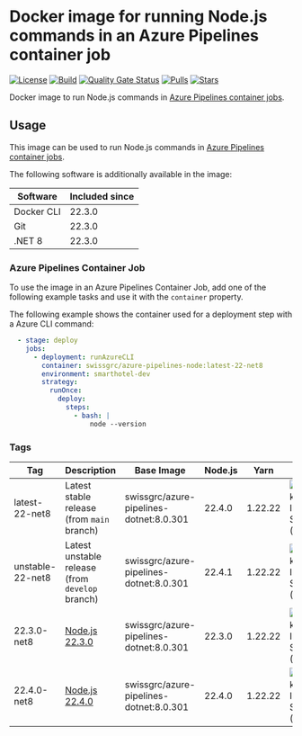 # Docker image for running Node.js commands in an Azure Pipelines container job

<!-- markdownlint-disable MD013 -->
[![License](https://img.shields.io/badge/license-MIT-blue.svg?style=flat-square)](https://github.com/swissgrc/docker-azure-pipelines-node22-net8/blob/main/LICENSE) [![Build](https://img.shields.io/github/actions/workflow/status/swissgrc/docker-azure-pipelines-node22-net8/publish.yml?branch=develop&style=flat-square)](https://github.com/swissgrc/docker-azure-pipelines-node22-net8/actions/workflows/publish.yml) [![Quality Gate Status](https://sonarcloud.io/api/project_badges/measure?project=swissgrc_docker-azure-pipelines-node22-net8&metric=alert_status)](https://sonarcloud.io/summary/new_code?id=swissgrc_docker-azure-pipelines-node22-net8) [![Pulls](https://img.shields.io/docker/pulls/swissgrc/azure-pipelines-node.svg?style=flat-square)](https://hub.docker.com/r/swissgrc/azure-pipelines-node) [![Stars](https://img.shields.io/docker/stars/swissgrc/azure-pipelines-node.svg?style=flat-square)](https://hub.docker.com/r/swissgrc/azure-pipelines-node)
<!-- markdownlint-restore -->

Docker image to run Node.js commands in [Azure Pipelines container jobs].

## Usage

This image can be used to run Node.js commands in [Azure Pipelines container jobs].

The following software is additionally available in the image:

| Software   | Included since |
|------------|----------------|
| Docker CLI | 22.3.0        |
| Git        | 22.3.0        |
| .NET 8     | 22.3.0        |

### Azure Pipelines Container Job

To use the image in an Azure Pipelines Container Job, add one of the following example tasks and use it with the `container` property.

The following example shows the container used for a deployment step with a Azure CLI command:

```yaml
  - stage: deploy
    jobs:
      - deployment: runAzureCLI
        container: swissgrc/azure-pipelines-node:latest-22-net8
        environment: smarthotel-dev
        strategy:
          runOnce:
            deploy:
              steps:
                - bash: |
                    node --version
```

### Tags

| Tag              | Description                                                                                         | Base Image                                | Node.js | Yarn    | Size                                                                                                                                  |
|------------------|-----------------------------------------------------------------------------------------------------|-------------------------------------------|---------|---------|---------------------------------------------------------------------------------------------------------------------------------------|
| latest-22-net8   | Latest stable release (from `main` branch)                                                          | swissgrc/azure-pipelines-dotnet:8.0.301   | 22.4.0  | 1.22.22 | ![Docker Image Size (tag)](https://img.shields.io/docker/image-size/swissgrc/azure-pipelines-node/latest-22-net8?style=flat-square)   |
| unstable-22-net8 | Latest unstable release (from `develop` branch)                                                     | swissgrc/azure-pipelines-dotnet:8.0.301   | 22.4.1  | 1.22.22 | ![Docker Image Size (tag)](https://img.shields.io/docker/image-size/swissgrc/azure-pipelines-node/unstable-22-net8?style=flat-square) |
| 22.3.0-net8      | [Node.js 22.3.0](https://github.com/nodejs/node/blob/main/doc/changelogs/CHANGELOG_V22.md#22.3.0)   | swissgrc/azure-pipelines-dotnet:8.0.301   | 22.3.0  | 1.22.22 | ![Docker Image Size (tag)](https://img.shields.io/docker/image-size/swissgrc/azure-pipelines-node/22.3.0-net8?style=flat-square)      |
| 22.4.0-net8      | [Node.js 22.4.0](https://github.com/nodejs/node/blob/main/doc/changelogs/CHANGELOG_V22.md#22.4.0)   | swissgrc/azure-pipelines-dotnet:8.0.301   | 22.4.0  | 1.22.22 | ![Docker Image Size (tag)](https://img.shields.io/docker/image-size/swissgrc/azure-pipelines-node/22.4.0-net8?style=flat-square)      |

[Azure Pipelines container jobs]: https://docs.microsoft.com/en-us/azure/devops/pipelines/process/container-phases
